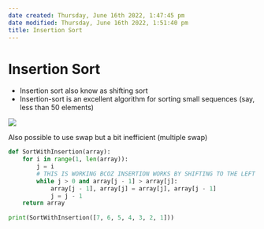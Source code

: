```yaml
---
date created: Thursday, June 16th 2022, 1:47:45 pm
date modified: Thursday, June 16th 2022, 1:51:40 pm
title: Insertion Sort
---
```


# Insertion Sort

- Insertion sort also know as shifting sort
- Insertion-sort is an excellent algorithm for sorting small sequences (say, less than 50 elements)

![](https://media.geeksforgeeks.org/wp-content/uploads/insertion_sort-recursion.png)

Also possible to use swap but a bit inefficient (multiple swap)

```python
def SortWithInsertion(array):
	for i in range(1, len(array)):
		j = i
		# THIS IS WORKING BCOZ INSERTION WORKS BY SHIFTING TO THE LEFT <-----
		while j > 0 and array[j - 1] > array[j]:
			array[j - 1], array[j] = array[j], array[j - 1]
			j = j - 1
	return array
		
print(SortWithInsertion([7, 6, 5, 4, 3, 2, 1]))
```
